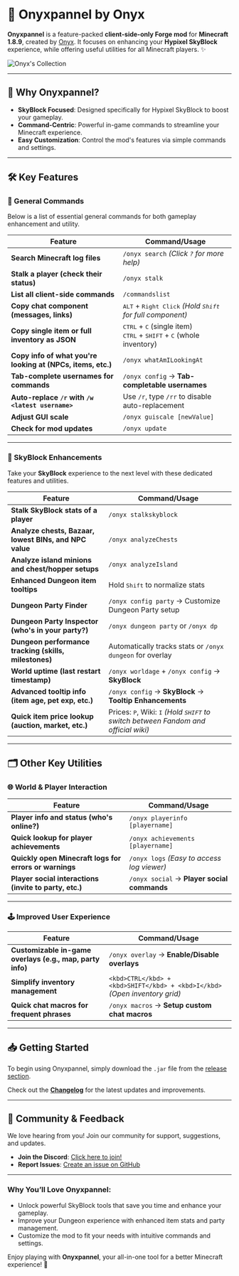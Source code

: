 # 🔮 **Onyxpannel by Onyx**  
**Onyxpannel** is a feature-packed **client-side-only Forge mod** for **Minecraft 1.8.9**, created by [Onyx](https://namemc.com/profile/Onyx). It focuses on enhancing your **Hypixel SkyBlock** experience, while offering useful utilities for all Minecraft players. ✨

![Onyx's Collection](https://github.com/onyx-mc/Onyxpannel/blob/master/onyxpannel.png?raw=true)

---

## 🚀 **Why Onyxpannel?**  
- **SkyBlock Focused**: Designed specifically for Hypixel SkyBlock to boost your gameplay.  
- **Command-Centric**: Powerful in-game commands to streamline your Minecraft experience.  
- **Easy Customization**: Control the mod's features via simple commands and settings.

---

## 🛠️ **Key Features**

### **🔧 General Commands**
Below is a list of essential general commands for both gameplay enhancement and utility. 

| **Feature**                                 | **Command/Usage**                                            |
|---------------------------------------------|--------------------------------------------------------------|
| **Search Minecraft log files**             | `/onyx search` *(Click `?` for more help)*                    |
| **Stalk a player (check their status)**    | `/onyx stalk`                                                |
| **List all client-side commands**          | `/commandslist`                                              |
| **Copy chat component (messages, links)**  | <kbd>ALT</kbd> + <kbd>Right Click</kbd> *(Hold <kbd>Shift</kbd> for full component)* |
| **Copy single item or full inventory as JSON** | <kbd>CTRL</kbd> + <kbd>C</kbd> (single item)<br><kbd>CTRL</kbd> + <kbd>SHIFT</kbd> + <kbd>C</kbd> (whole inventory) |
| **Copy info of what you're looking at (NPCs, items, etc.)** | `/onyx whatAmILookingAt` |
| **Tab-complete usernames for commands**    | `/onyx config` → **Tab-completable usernames**               |
| **Auto-replace `/r` with `/w <latest username>`** | Use `/r`, type `/rr` to disable auto-replacement  |
| **Adjust GUI scale**                       | `/onyx guiscale [newValue]`                                  |
| **Check for mod updates**                  | `/onyx update`                                               |

---

### **🌟 SkyBlock Enhancements**
Take your **SkyBlock** experience to the next level with these dedicated features and utilities.

| **Feature**                                            | **Command/Usage**                                           |
|--------------------------------------------------------|-------------------------------------------------------------|
| **Stalk SkyBlock stats of a player**                  | `/onyx stalkskyblock`                                        |
| **Analyze chests, Bazaar, lowest BINs, and NPC value** | `/onyx analyzeChests`                                        |
| **Analyze island minions and chest/hopper setups**     | `/onyx analyzeIsland`                                        |
| **Enhanced Dungeon item tooltips**                    | Hold <kbd>Shift</kbd> to normalize stats                    |
| **Dungeon Party Finder**                              | `/onyx config party` → Customize Dungeon Party setup         |
| **Dungeon Party Inspector (who's in your party?)**    | `/onyx dungeon party` or `/onyx dp`                          |
| **Dungeon performance tracking (skills, milestones)** | Automatically tracks stats or `/onyx dungeon` for overlay    |
| **World uptime (last restart timestamp)**             | `/onyx worldage` + `/onyx config` → **SkyBlock**             |
| **Advanced tooltip info (item age, pet exp, etc.)**    | `/onyx config` → **SkyBlock** → **Tooltip Enhancements**     |
| **Quick item price lookup (auction, market, etc.)**    | Prices: <kbd>P</kbd>, Wiki: <kbd>I</kbd> *(Hold <kbd>SHIFT</kbd> to switch between Fandom and official wiki)* |

---

## 🗂️ **Other Key Utilities**

### **🌐 World & Player Interaction**

| **Feature**                                             | **Command/Usage**                                           |
|---------------------------------------------------------|-------------------------------------------------------------|
| **Player info and status (who's online?)**              | `/onyx playerinfo [playername]`                             |
| **Quick lookup for player achievements**                | `/onyx achievements [playername]`                            |
| **Quickly open Minecraft logs for errors or warnings**  | `/onyx logs` *(Easy to access log viewer)*                   |
| **Player social interactions (invite to party, etc.)**  | `/onyx social` → **Player social commands**                  |

---

### **🕹️ Improved User Experience**

| **Feature**                                             | **Command/Usage**                                           |
|---------------------------------------------------------|-------------------------------------------------------------|
| **Customizable in-game overlays (e.g., map, party info)** | `/onyx overlay` → **Enable/Disable overlays**               |
| **Simplify inventory management**                       | `<kbd>CTRL</kbd> + <kbd>SHIFT</kbd> + <kbd>I</kbd>` *(Open inventory grid)* |
| **Quick chat macros for frequent phrases**               | `/onyx macros` → **Setup custom chat macros**                |

---

## 📥 **Getting Started**

To begin using Onyxpannel, simply download the `.jar` file from the [release section](https://github.com/onyx-mc/Onyxpannel/releases).

Check out the **[Changelog](CHANGELOG.md)** for the latest updates and improvements.

---

## 🤝 **Community & Feedback**

We love hearing from you! Join our community for support, suggestions, and updates.

- **Join the Discord**: [Click here to join!](https://discord.gg/fU2tFPf)  
- **Report Issues**: [Create an issue on GitHub](https://github.com/onyx-mc/Onyxpannel/issues)

---

### **Why You’ll Love Onyxpannel:**
- Unlock powerful SkyBlock tools that save you time and enhance your gameplay.
- Improve your Dungeon experience with enhanced item stats and party management.
- Customize the mod to fit your needs with intuitive commands and settings.

Enjoy playing with **Onyxpannel**, your all-in-one tool for a better Minecraft experience! 🌟
